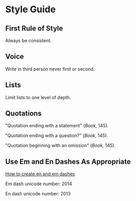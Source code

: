 # Style Guide

## First Rule of Style

Always be consistent.

## Voice

Write in third person never first or second.

## Lists

Limit lists to one level of depth.

## Quotations

"Quotation ending with a statement" (*Book,* 145).

"Quotation ending with a question?" (*Book,* 145).

"Quotation beginning with an omission" (*Book,* 145).

## Use Em and En Dashes As Appropriate

[How to create en and em dashes](http://www.makeuseof.com/tag/type-em-en-dashes-word-processor/)

Em dash unicode number: 2014

En dash unicode number: 2013

